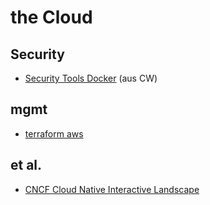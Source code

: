 # the Cloud


## Security

- [Security Tools Docker](https://www.computerwoche.de/a/7-security-tools-fuer-docker-und-kubernetes,3546931) (aus CW)

## mgmt
- [terraform aws](https://developer.hashicorp.com/terraform/tutorials/aws-get-started)

## et al.

- [CNCF Cloud Native Interactive Landscape](https://landscape.cncf.io/)
